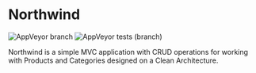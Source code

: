 # Northwind

![AppVeyor branch](https://img.shields.io/appveyor/build/Srul1k/Northwind/master?logo=appveyor) ![AppVeyor tests (branch)](https://img.shields.io/appveyor/tests/Srul1k/Northwind/master?logo=appveyor)

Northwind is a simple MVC application with CRUD operations for working with Products and Categories designed on a Clean Architecture.
